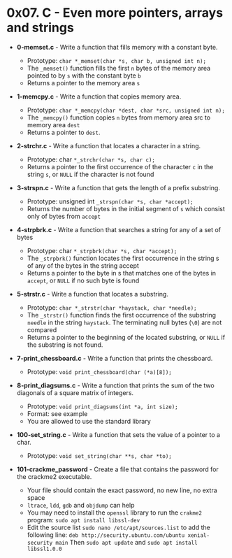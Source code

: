 # 0x07. C - Even more pointers, arrays and strings

* **0-memset.c** - Write a function that fills memory with a constant byte.
	* Prototype: ```char *_memset(char *s, char b, unsigned int n);```
	* The ```_memset()``` function fills the first ```n``` bytes of the memory area pointed to by ```s``` with the constant byte ```b```
	* Returns a pointer to the memory area ```s```

* **1-memcpy.c** - Write a function that copies memory area.
	* Prototype: ```char *_memcpy(char *dest, char *src, unsigned int n);```
	* The ```_memcpy()``` function copies ```n``` bytes from memory area src to memory area ```dest```
	* Returns a pointer to ```dest```.

* **2-strchr.c** - Write a function that locates a character in a string.
	* Prototype: char ```*_strchr(char *s, char c);```
	* Returns a pointer to the first occurrence of the character ```c``` in the string ```s```, or ```NULL``` if the character is not found

* **3-strspn.c** - Write a function that gets the length of a prefix substring.
	* Prototype: unsigned int ```_strspn(char *s, char *accept);```
	* Returns the number of bytes in the initial segment of ```s``` which consist only of bytes from ```accept```

* **4-strpbrk.c** - Write a function that searches a string for any of a set of bytes
	* Prototype: char ``` *_strpbrk(char *s, char *accept); ```
	* The ```_strpbrk()``` function locates the first occurrence in the string s of any of the bytes in the string accept
	* Returns a pointer to the byte in s that matches one of the bytes in ```accept```, or ```NULL``` if no such byte is found

* **5-strstr.c** - Write a function that locates a substring.
	* Prototype: ```char *_strstr(char *haystack, char *needle);```
	* The ```_strstr()``` function finds the first occurrence of the substring ```needle``` in the string ```haystack```. The terminating null bytes (```\0```) are not compared
	* Returns a pointer to the beginning of the located substring, or ```NULL``` if the substring is not found.

* **7-print_chessboard.c** - Write a function that prints the chessboard.
	* Prototype: ```void print_chessboard(char (*a)[8]);```

* **8-print_diagsums.c** - Write a function that prints the sum of the two diagonals of a square matrix of integers.
	* Prototype: ```void print_diagsums(int *a, int size);```
	* Format: see example
	* You are allowed to use the standard library

* **100-set_string.c** - Write a function that sets the value of a pointer to a char.
	* Prototype: ```void set_string(char **s, char *to);```

* **101-crackme_password** - Create a file that contains the password for the crackme2 executable.
	* Your file should contain the exact password, no new line, no extra space
	* ```ltrace```, ```ldd```, ```gdb``` and ```objdump``` can help
	* You may need to install the ```openssl``` library to run the ```crakme2``` program: ```sudo apt install libssl-dev```
	* Edit the source list ```sudo nano /etc/apt/sources.list``` to add the following line: ```deb http://security.ubuntu.com/ubuntu xenial-security main``` Then ```sudo apt update``` and ```sudo apt install libssl1.0.0```


